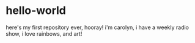 # hello-world
here's my first repository ever, hooray!
i'm carolyn, i have a weekly radio show, i love rainbows, and art!
